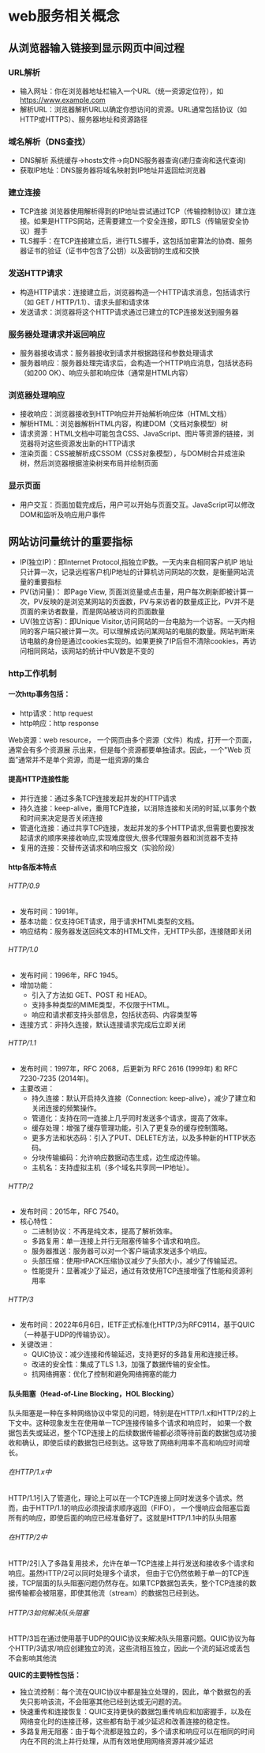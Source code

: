 # web服务相关概念


## 从浏览器输入链接到显示网页中间过程

### URL解析
* 输入网址：你在浏览器地址栏输入一个URL（统一资源定位符），如 https://www.example.com
* 解析URL：浏览器解析URL以确定你想访问的资源。URL通常包括协议（如HTTP或HTTPS）、服务器地址和资源路径

### 域名解析（DNS查找）
* DNS解析 系统缓存->hosts文件->向DNS服务器查询(递归查询和迭代查询)
* 获取IP地址：DNS服务器将域名映射到IP地址并返回给浏览器

###  建立连接

* TCP连接 浏览器使用解析得到的IP地址尝试通过TCP（传输控制协议）建立连接。如果是HTTPS网站，还需要建立一个安全连接，即TLS（传输层安全协议）握手
* TLS握手：在TCP连接建立后，进行TLS握手，这包括加密算法的协商、服务器证书的验证（证书中包含了公钥）以及密钥的生成和交换

### 发送HTTP请求
* 构造HTTP请求：连接建立后，浏览器构造一个HTTP请求消息，包括请求行（如 GET / HTTP/1.1）、请求头部和请求体
* 发送请求：浏览器将这个HTTP请求通过已建立的TCP连接发送到服务器

### 服务器处理请求并返回响应
* 服务器接收请求：服务器接收到请求并根据路径和参数处理请求
* 服务器响应：服务器处理完请求后，会构造一个HTTP响应消息，包括状态码（如200 OK）、响应头部和响应体（通常是HTML内容）

### 浏览器处理响应

* 接收响应：浏览器接收到HTTP响应并开始解析响应体（HTML文档）
* 解析HTML：浏览器解析HTML内容，构建DOM（文档对象模型）树
* 请求资源：HTML文档中可能包含CSS、JavaScript、图片等资源的链接，浏览器将对这些资源发出新的HTTP请求
* 渲染页面：CSS被解析成CSSOM（CSS对象模型），与DOM树合并成渲染树，然后浏览器根据渲染树来布局并绘制页面

### 显示页面
* 用户交互：页面加载完成后，用户可以开始与页面交互。JavaScript可以修改DOM和监听及响应用户事件


## 网站访问量统计的重要指标

* IP(独立IP)：即Internet Protocol,指独立IP数。一天内来自相同客户机IP 地址只计算一次，记录远程客户机IP地址的计算机访问网站的次数，是衡量网站流量的重要指标
* PV(访问量)： 即Page View, 页面浏览量或点击量，用户每次刷新即被计算一次，PV反映的是浏览某网站的页面数，PV与来访者的数量成正比，PV并不是页面的来访者数量，而是网站被访问的页面数量
* UV(独立访客)：即Unique Visitor,访问网站的一台电脑为一个访客。一天内相同的客户端只被计算一次。可以理解成访问某网站的电脑的数量。网站判断来访电脑的身份是通过cookies实现的。如果更换了IP后但不清除cookies，再访问相同网站，该网站的统计中UV数是不变的


### http工作机制

#### 一次http事务包括：
* http请求：http request
* http响应：http response

Web资源：web resource， 一个网页由多个资源（文件）构成，打开一个页面，通常会有多个资源展
示出来，但是每个资源都要单独请求。因此，一个"Web 页面”通常并不是单个资源，而是一组资源的集合

#### 提高HTTP连接性能

* 并行连接：通过多条TCP连接发起并发的HTTP请求
* 持久连接：keep-alive，重用TCP连接，以消除连接和关闭的时延,以事务个数和时间来决定是否关闭连接
* 管道化连接：通过共享TCP连接，发起并发的多个HTTP请求,但需要也要按发起请求的顺序来接收响应,实现难度很大,很多代理服务器和浏览器不支持
* 复用的连接：交替传送请求和响应报文（实验阶段）


#### http各版本特点

###### HTTP/0.9
* 发布时间：1991年。
* 基本功能：仅支持GET请求，用于请求HTML类型的文档。
* 响应结构：服务器发送回纯文本的HTML文件，无HTTP头部，连接随即关闭

###### HTTP/1.0
* 发布时间：1996年，RFC 1945。
* 增加功能：
  * 引入了方法如 GET、POST 和 HEAD。
  * 支持多种类型的MIME类型，不仅限于HTML。
  * 响应和请求都支持头部信息，包括状态码、内容类型等 
* 连接方式：非持久连接，默认连接请求完成后立即关闭

###### HTTP/1.1
* 发布时间：1997年，RFC 2068，后更新为 RFC 2616 (1999年) 和 RFC 7230-7235 (2014年)。
* 主要改进：
  * 持久连接：默认开启持久连接（Connection: keep-alive），减少了建立和关闭连接的频繁操作。
  * 管道化：支持在同一连接上几乎同时发送多个请求，提高了效率。
  * 缓存处理：增强了缓存管理功能，引入了更复杂的缓存控制策略。
  * 更多方法和状态码：引入了PUT、DELETE方法，以及多种新的HTTP状态码。
  * 分块传输编码：允许响应数据动态生成，边生成边传输。
  * 主机名：支持虚拟主机（多个域名共享同一IP地址）。

###### HTTP/2
* 发布时间：2015年，RFC 7540。
* 核心特性：
  * 二进制协议：不再是纯文本，提高了解析效率。
  * 多路复用：单一连接上并行无阻塞传输多个请求和响应。
  * 服务器推送：服务器可以对一个客户端请求发送多个响应。
  * 头部压缩：使用HPACK压缩协议减少了头部大小，减少了传输延迟。
  * 性能提升：显著减少了延迟，通过有效使用TCP连接增强了性能和资源利用率

###### HTTP/3
* 发布时间：2022年6月6日，IETF正式标准化HTTP/3为RFC9114，基于QUIC（一种基于UDP的传输协议）。
* 关键改进：
  * QUIC协议：减少连接和传输延迟，支持更好的多路复用和连接迁移。
  * 改进的安全性：集成了TLS 1.3，加强了数据传输的安全性。
  * 抗网络拥塞：优化了控制和避免网络拥塞的能力

#### 队头阻塞（Head-of-Line Blocking，HOL Blocking）

队头阻塞是一种在多种网络协议中常见的问题，特别是在HTTP/1.x和HTTP/2的上下文中。这种现象发生在使用单一TCP连接传输多个请求和响应时，
如果一个数据包丢失或延迟，整个TCP连接上的后续数据传输都必须等待前面的数据包成功接收和确认，即使后续的数据包已经到达。这导致了网络利用率不高和响应时间增长。

###### 在HTTP/1.x中
HTTP/1.1引入了管道化，理论上可以在一个TCP连接上同时发送多个请求。然而，由于HTTP/1.1的响应必须按请求顺序返回（FIFO），
一个慢响应会阻塞后面所有的响应，即使后面的响应已经准备好了。这就是HTTP/1.1中的队头阻塞

###### 在HTTP/2中
HTTP/2引入了多路复用技术，允许在单一TCP连接上并行发送和接收多个请求和响应。虽然HTTP/2可以同时处理多个请求，
但由于它仍然依赖于单一的TCP连接，TCP层面的队头阻塞问题仍然存在。如果TCP数据包丢失，整个TCP连接的数据传输都会被阻塞，即使其他流（stream）的数据包已经到达。

###### HTTP/3如何解决队头阻塞
HTTP/3旨在通过使用基于UDP的QUIC协议来解决队头阻塞问题。QUIC协议为每个HTTP/3请求/响应创建独立的流，这些流相互独立，因此一个流的延迟或丢包不会影响其他流

**QUIC的主要特性包括：**
* 独立流控制：每个流在QUIC协议中都是独立处理的，因此，单个数据包的丢失只影响该流，不会阻塞其他已经到达或无问题的流。
* 快速重传和连接恢复：QUIC支持更快的数据包重传响应和加密握手，以及在网络变化时的连接迁移，这些都有助于减少延迟和改善连接的稳定性。
* 多路复用无阻塞：由于每个流都是独立的，多个请求和响应可以在相同的时间内在不同的流上并行处理，从而有效地使用网络资源并减少延迟






